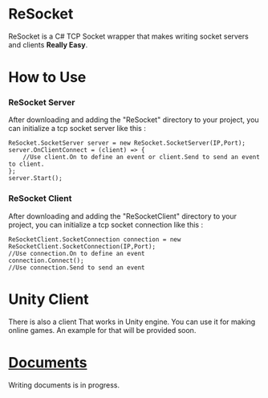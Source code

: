 #  ReSocket
ReSocket is a C# TCP Socket wrapper that makes writing socket servers and clients **Really Easy**.
# How to Use
### ReSocket Server
After downloading and adding the "ReSocket" directory to your project, you can initialize a tcp socket server like this :

    ReSocket.SocketServer server = new ReSocket.SocketServer(IP,Port);
    server.OnClientConnect = (client) => {
        //Use client.On to define an event or client.Send to send an event to client.
    };
    server.Start();
    
### ReSocket Client
After downloading and adding the "ReSocketClient" directory to your project, you can initialize a tcp socket connection like this :

    ReSocketClient.SocketConnection connection = new ReSocketClient.SocketConnection(IP,Port);
    //Use connection.On to define an event
    connection.Connect();
    //Use connection.Send to send an event
    
# Unity Client
There is also a client That works in Unity engine. You can use it for making online games. An example for that will be provided soon.
# [Documents](https://github.com/Tidominer/ReSocket/blob/main/Documents/Documents.md)
Writing documents is in progress.
